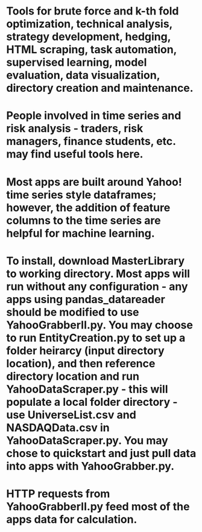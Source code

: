 # Tools for brute force and k-th fold optimization, technical analysis, strategy development, hedging, HTML scraping, task automation, supervised learning, model evaluation, data visualization, directory creation and maintenance.
# People involved in time series and risk analysis - traders, risk managers, finance students, etc. may find useful tools here.
# Most apps are built around Yahoo! time series style dataframes; however, the addition of feature columns to the time series are helpful for machine learning.
# To install, download MasterLibrary to working directory. Most apps will run without any configuration - any apps using pandas_datareader should be modified to use YahooGrabberII.py. You may choose to run EntityCreation.py to set up a folder heirarcy (input directory location), and then reference directory location and run YahooDataScraper.py - this will populate a local folder directory - use UniverseList.csv and NASDAQData.csv in YahooDataScraper.py. You may chose to quickstart and just pull data into apps with YahooGrabber.py.
# HTTP requests from YahooGrabberII.py feed most of the apps data for calculation.

